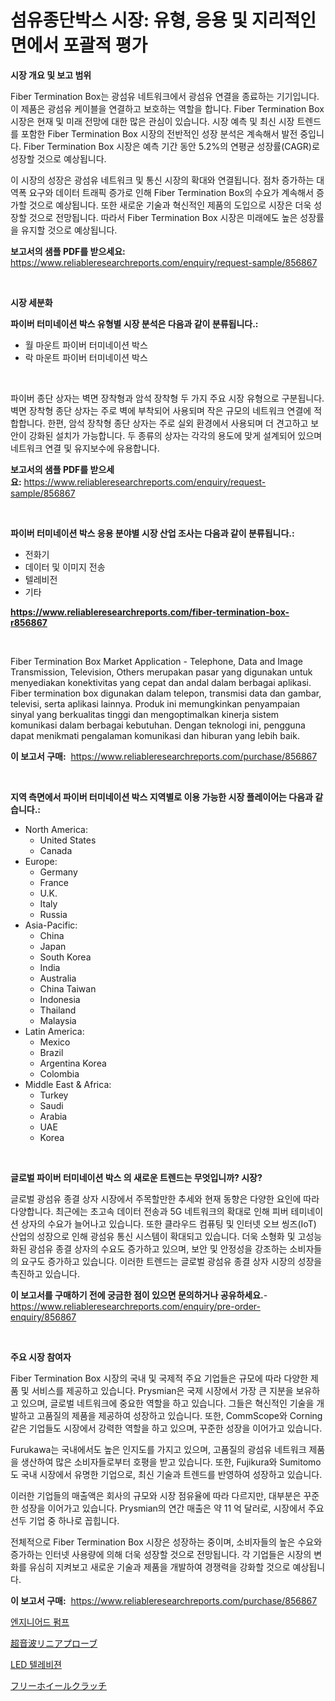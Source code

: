 <p><h1>섬유종단박스 시장: 유형, 응용 및 지리적인 면에서 포괄적 평가</h1></p><p><strong>시장 개요 및 보고 범위</strong></p>
<p><p>Fiber Termination Box는 광섬유 네트워크에서 광섬유 연결을 종료하는 기기입니다. 이 제품은 광섬유 케이블을 연결하고 보호하는 역할을 합니다. Fiber Termination Box 시장은 현재 및 미래 전망에 대한 많은 관심이 있습니다. 시장 예측 및 최신 시장 트렌드를 포함한 Fiber Termination Box 시장의 전반적인 성장 분석은 계속해서 발전 중입니다. Fiber Termination Box 시장은 예측 기간 동안 5.2%의 연평균 성장률(CAGR)로 성장할 것으로 예상됩니다.</p><p>이 시장의 성장은 광섬유 네트워크 및 통신 시장의 확대와 연결됩니다. 점차 증가하는 대역폭 요구와 데이터 트래픽 증가로 인해 Fiber Termination Box의 수요가 계속해서 증가할 것으로 예상됩니다. 또한 새로운 기술과 혁신적인 제품의 도입으로 시장은 더욱 성장할 것으로 전망됩니다. 따라서 Fiber Termination Box 시장은 미래에도 높은 성장률을 유지할 것으로 예상됩니다.</p></p>
<p><strong>보고서의 샘플 PDF를 받으세요:</strong> <a href="https://www.reliableresearchreports.com/enquiry/request-sample/856867">https://www.reliableresearchreports.com/enquiry/request-sample/856867</a></p>
<p>&nbsp;</p>
<p><strong>시장 세분화</strong></p>
<p><strong>파이버 터미네이션 박스 유형별 시장 분석은 다음과 같이 분류됩니다.:</strong></p>
<p><ul><li>월 마운트 파이버 터미네이션 박스</li><li>락 마운트 파이버 터미네이션 박스</li></ul></p>
<p>&nbsp;</p>
<p><p>파이버 종단 상자는 벽면 장착형과 암석 장착형 두 가지 주요 시장 유형으로 구분됩니다. 벽면 장착형 종단 상자는 주로 벽에 부착되어 사용되며 작은 규모의 네트워크 연결에 적합합니다. 한편, 암석 장착형 종단 상자는 주로 실외 환경에서 사용되며 더 견고하고 보안이 강화된 설치가 가능합니다. 두 종류의 상자는 각각의 용도에 맞게 설계되어 있으며 네트워크 연결 및 유지보수에 유용합니다.</p></p>
<p><strong>보고서의 샘플 PDF를 받으세요:</strong>&nbsp;<a href="https://www.reliableresearchreports.com/enquiry/request-sample/856867">https://www.reliableresearchreports.com/enquiry/request-sample/856867</a></p>
<p>&nbsp;</p>
<p><strong> 파이버 터미네이션 박스 응용 분야별 시장 산업 조사는 다음과 같이 분류됩니다.:</strong></p>
<p><ul><li>전화기</li><li>데이터 및 이미지 전송</li><li>텔레비전</li><li>기타</li></ul></p>
<p><strong><a href="https://www.reliableresearchreports.com/fiber-termination-box-r856867">https://www.reliableresearchreports.com/fiber-termination-box-r856867</a></strong></p>
<p>&nbsp;</p>
<p><p>Fiber Termination Box Market Application - Telephone, Data and Image Transmission, Television, Others merupakan pasar yang digunakan untuk menyediakan konektivitas yang cepat dan andal dalam berbagai aplikasi. Fiber termination box digunakan dalam telepon, transmisi data dan gambar, televisi, serta aplikasi lainnya. Produk ini memungkinkan penyampaian sinyal yang berkualitas tinggi dan mengoptimalkan kinerja sistem komunikasi dalam berbagai kebutuhan. Dengan teknologi ini, pengguna dapat menikmati pengalaman komunikasi dan hiburan yang lebih baik.</p></p>
<p><strong>이 보고서 구매:</strong>&nbsp; <a href="https://www.reliableresearchreports.com/purchase/856867">https://www.reliableresearchreports.com/purchase/856867</a></p>
<p>&nbsp;</p>
<p><strong>지역 측면에서 파이버 터미네이션 박스 지역별로 이용 가능한 시장 플레이어는 다음과 같습니다.:</strong></p>
<p><ul>
    <li>
        North America:
        <ul>
            <li>United States</li>
            <li>Canada</li>
        </ul>
    </li>
    <li>
        Europe:
        <ul>
            <li>Germany</li>
            <li>France</li>
            <li>U.K.</li>
            <li>Italy</li>
            <li>Russia</li>
        </ul>
    </li>
    <li>
        Asia-Pacific:
        <ul>
            <li>China</li>
            <li>Japan</li>
            <li>South Korea</li>
            <li>India</li>
            <li>Australia</li>
            <li>China Taiwan</li>
            <li>Indonesia</li>
            <li>Thailand</li>
            <li>Malaysia</li>
        </ul>
    </li>
    <li>
        Latin America:
        <ul>
            <li>Mexico</li>
            <li>Brazil</li>
            <li>Argentina Korea</li>
            <li>Colombia</li>
        </ul>
    </li>
    <li>
        Middle East & Africa:
        <ul>
            <li>Turkey</li>
            <li>Saudi</li>
            <li>Arabia</li>
            <li>UAE</li>
            <li>Korea</li>
        </ul>
    </li>
    </ul></p>
<p>&nbsp;</p>
<p><strong>글로벌 파이버 터미네이션 박스 의 새로운 트렌드는 무엇입니까? 시장?</strong></p>
<p><p>글로벌 광섬유 종결 상자 시장에서 주목할만한 추세와 현재 동향은 다양한 요인에 따라 다양합니다. 최근에는 초고속 데이터 전송과 5G 네트워크의 확대로 인해 피버 테미네이션 상자의 수요가 늘어나고 있습니다. 또한 클라우드 컴퓨팅 및 인터넷 오브 씽즈(IoT) 산업의 성장으로 인해 광섬유 통신 시스템이 확대되고 있습니다. 더욱 소형화 및 고성능화된 광섬유 종결 상자의 수요도 증가하고 있으며, 보안 및 안정성을 강조하는 소비자들의 요구도 증가하고 있습니다. 이러한 트렌드는 글로벌 광섬유 종결 상자 시장의 성장을 촉진하고 있습니다.</p></p>
<p><strong>이 보고서를 구매하기 전에 궁금한 점이 있으면 문의하거나 공유하세요.</strong>- <a href="https://www.reliableresearchreports.com/enquiry/pre-order-enquiry/856867">https://www.reliableresearchreports.com/enquiry/pre-order-enquiry/856867</a></p>
<p>&nbsp;</p>
<p><strong>주요 시장 참여자</strong></p>
<p><p>Fiber Termination Box 시장의 국내 및 국제적 주요 기업들은 규모에 따라 다양한 제품 및 서비스를 제공하고 있습니다. Prysmian은 국제 시장에서 가장 큰 지분을 보유하고 있으며, 글로벌 네트워크에 중요한 역할을 하고 있습니다. 그들은 혁신적인 기술을 개발하고 고품질의 제품을 제공하여 성장하고 있습니다. 또한, CommScope와 Corning 같은 기업들도 시장에서 강력한 역할을 하고 있으며, 꾸준한 성장을 이어가고 있습니다.</p><p>Furukawa는 국내에서도 높은 인지도를 가지고 있으며, 고품질의 광섬유 네트워크 제품을 생산하여 많은 소비자들로부터 호평을 받고 있습니다. 또한, Fujikura와 Sumitomo도 국내 시장에서 유명한 기업으로, 최신 기술과 트렌드를 반영하여 성장하고 있습니다.</p><p>이러한 기업들의 매출액은 회사의 규모와 시장 점유율에 따라 다르지만, 대부분은 꾸준한 성장을 이어가고 있습니다. Prysmian의 연간 매출은 약 11 억 달러로, 시장에서 주요 선두 기업 중 하나로 꼽힙니다.</p><p>전체적으로 Fiber Termination Box 시장은 성장하는 중이며, 소비자들의 높은 수요와 증가하는 인터넷 사용량에 의해 더욱 성장할 것으로 전망됩니다. 각 기업들은 시장의 변화를 유심히 지켜보고 새로운 기술과 제품을 개발하여 경쟁력을 강화할 것으로 예상됩니다.</p></p>
<p><strong>이 보고서 구매:</strong>&nbsp;&nbsp;<a href="https://www.reliableresearchreports.com/purchase/856867">https://www.reliableresearchreports.com/purchase/856867</a></p>
<p><p><a href="https://medium.com/@goonfghyt6587/%EA%B3%B5%ED%95%99-%ED%8E%8C%ED%94%84-%EC%8B%9C%EC%9E%A5-%EB%B3%B4%EA%B3%A0%EC%84%9C%EB%8A%94-%EC%9D%B4-%EC%8B%9C%EC%9E%A5%EC%9D%98-%EC%B5%9C%EC%8B%A0-%ED%8A%B8%EB%A0%8C%EB%93%9C%EC%99%80-%EC%84%B1%EC%9E%A5-%EA%B8%B0%ED%9A%8C%EB%A5%BC-%EB%B0%9D%ED%98%80%EC%A4%8D%EB%8B%88%EB%8B%A4-1175018a9e85">엔지니어드 펌프</a></p><p><a href="https://github.com/cnnriuez22368/Market-Research-Report-List-1/blob/main/360366918321.md">超音波リニアプローブ</a></p><p><a href="https://medium.com/@kathyorton6556/led-tv-%EC%8B%9C%EC%9E%A5%EC%9D%80-%EC%8B%9C%EC%9E%A5-%EC%A0%90%EC%9C%A0%EC%9C%A8-%EA%B7%9C%EB%AA%A8-%EB%B0%8F-2031%EB%85%84%EA%B9%8C%EC%A7%80%EC%9D%98-%EC%98%88%EC%B8%A1%EC%97%90-%EC%B4%88%EC%A0%90%EC%9D%84-%EB%A7%9E%EC%B6%94%EA%B3%A0-%EC%9E%88%EC%8A%B5%EB%8B%88%EB%8B%A4-f0ff846dd11e">LED 텔레비젼</a></p><p><a href="https://medium.com/@jerrycurtis23/%E8%87%AA%E7%94%B1%E3%83%9B%E3%82%A4%E3%83%BC%E3%83%AB%E3%82%AF%E3%83%A9%E3%83%83%E3%83%81%E5%B8%82%E5%A0%B4%E3%81%AE%E3%83%A1%E3%83%88%E3%83%AA%E3%83%83%E3%82%AF%E3%81%AE%E8%A7%A3%E8%AA%AD-%E5%B8%82%E5%A0%B4%E3%82%B7%E3%82%A7%E3%82%A2-%E3%83%88%E3%83%AC%E3%83%B3%E3%83%89-%E3%81%9D%E3%81%97%E3%81%A6%E6%88%90%E9%95%B7%E3%83%91%E3%82%BF%E3%83%BC%E3%83%B3-fb88b2f4d73b">フリーホイールクラッチ</a></p></p>
